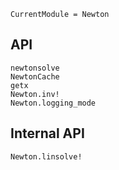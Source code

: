 ```@meta
CurrentModule = Newton
```

## API
```@docs
newtonsolve
NewtonCache
getx
Newton.inv!
Newton.logging_mode
```

## Internal API
```@docs
Newton.linsolve!
```
